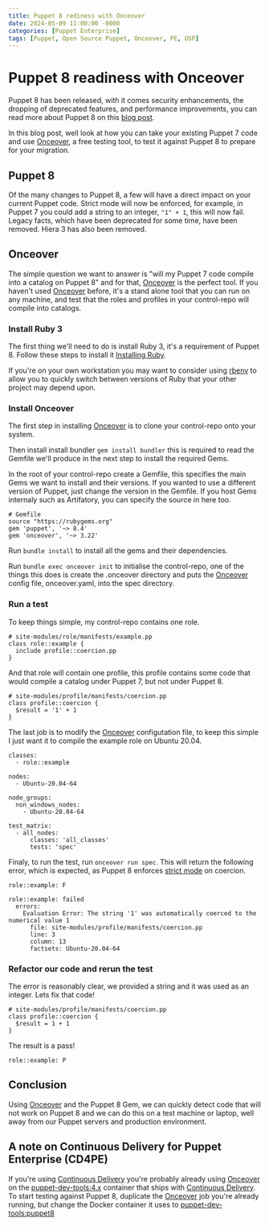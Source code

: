 ```yaml
---
title: Puppet 8 rediness with Onceover
date: 2024-05-09 11:00:00 -0000
categories: [Puppet Enterprise]
tags: [Puppet, Open Source Puppet, Onceover, PE, OSP]
---
```


# Puppet 8 readiness with Onceover

Puppet 8 has been released, with it comes security enhancements, the dropping of deprecated features, and performance improvements, you can read more about Puppet 8 on this [blog post](https://www.puppet.com/blog/puppet-8).

In this blog post, well look at how you can take your existing Puppet 7 code and use [Onceover](https://github.com/voxpupuli/onceover), a free testing tool, to test it against Puppet 8 to prepare for your migration.

## Puppet 8

Of the many changes to Puppet 8, a few will have a direct impact on your current Puppet code.
Strict mode will now be enforced, for example, in Puppet 7 you could add a string to an integer, ```"1" + 1```, this will now fail.
Legacy facts, which have been deprecated for some time, have been removed. 
Hiera 3 has also been removed.

## Onceover

The simple question we want to answer is "will my Puppet 7 code compile into a catalog on Puppet 8" and for that, [Onceover](https://github.com/voxpupuli/onceover) is the perfect tool. If you haven't used [Onceover](https://github.com/voxpupuli/onceover) before, it's a stand alone tool that you can run on any machine, and test that the roles and profiles in your control-repo will compile into catalogs.

### Install Ruby 3

The first thing we'll need to do is install Ruby 3, it's a requirement of Puppet 8. Follow these steps to install it [Installing Ruby](https://www.ruby-lang.org/en/documentation/installation/).

If you're on your own workstation you may want to consider using [rbenv](https://github.com/rbenv/rbenv) to allow you to quickly switch between versions of Ruby that your other project may depend upon.

### Install Onceover

The first step in installing [Onceover](https://github.com/voxpupuli/onceover) is to clone your control-repo onto your system.

Then install install bundler ```gem install bundler``` this is required to read the Gemfile we'll produce in the next step to install the required Gems.

In the root of your control-repo create a Gemfile, this specifies the main Gems we want to install and their versions. If you wanted to use a different version of Puppet, just change the version in the Gemfile. If you host Gems internaly such as Artifatory, you can specify the source in here too.

```
# Gemfile
source "https://rubygems.org"
gem 'puppet', '~> 8.4'
gem 'onceover', '~> 3.22'
```

Run ```bundle install``` to install all the gems and their dependencies.

Run ```bundle exec onceover init``` to initialise the control-repo, one of the things this does is create the .onceover directory and puts the [Onceover](https://github.com/voxpupuli/onceover) config file, onceover.yaml, into the spec directory.

### Run a test

To keep things simple, my control-repo contains one role.

```
# site-modules/role/manifests/example.pp
class role::example {
  include profile::coercion.pp
}
```

And that role will contain one profile, this profile contains some code that would compile a catalog under Puppet 7, but not under Puppet 8.

```
# site-modules/profile/manifests/coercion.pp
class profile::coercion {
  $result = '1' + 1
}
```

The last job is to modify the [Onceover](https://github.com/voxpupuli/onceover) configutation file, to keep this simple I just want it to compile the example role on Ubuntu 20.04.

```
classes:
  - role::example

nodes:
  - Ubuntu-20.04-64

node_groups:
  non_windows_nodes:
    - Ubuntu-20.04-64

test_matrix:
  - all_nodes:
      classes: 'all_classes'
      tests: 'spec'
```

Finaly, to run the test, run ```onceover run spec```.
This will return the following error, which is expected, as Puppet 8 enforces [strict mode](https://www.puppet.com/docs/puppet/8/upgrading-from-puppet7-to-puppet8.html#upgrading-from-puppet7-to-puppet8-legacy-strict-mode) on coercion. 
```
role::example: F

role::example: failed
  errors:
    Evaluation Error: The string '1' was automatically coerced to the numerical value 1
      file: site-modules/profile/manifests/coercion.pp
      line: 3
      column: 13
      factsets: Ubuntu-20.04-64
```

### Refactor our code and rerun the test

The error is reasonably clear, we provided a string and it was used as an integer. Lets fix that code!

```
# site-modules/profile/manifests/coercion.pp
class profile::coercion {
  $result = 1 + 1
}
```

The result is a pass!

```
role::example: P
```

## Conclusion

Using [Onceover](https://github.com/voxpupuli/onceover) and the Puppet 8 Gem, we can quickly detect code that will not work on Puppet 8 and we can do this on a test machine or laptop, well away from our Puppet servers and production environment.

## A note on Continuous Delivery for Puppet Enterprise (CD4PE)

If you're using [Continuous Delivery](https://help.puppet.com/cdpe/) you're probably already using [Onceover](https://github.com/voxpupuli/onceover) on the [puppet-dev-tools:4.x](https://hub.docker.com/r/puppet/puppet-dev-tools/tags) container that ships with [Continuous Delivery](https://help.puppet.com/cdpe/). To start testing against Puppet 8, duplicate the [Onceover](https://github.com/voxpupuli/onceover) job you're already running, but change the Docker container it uses to [puppet-dev-tools:puppet8](https://hub.docker.com/layers/puppet/puppet-dev-tools/puppet8/images/sha256-6da1c6cdde55a3b174a6042b0e724ce0340d146f616e4ea1853aee78d4e87677?context=explore)
